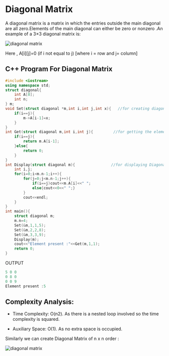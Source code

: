 # Diagonal Matrix

A diagonal matrix is a matrix in which the entries outside the main diagonal are all zero.Elements of the main diagonal can either be zero or nonzero .An example of a 3×3 diagonal matrix is:

![diagonal matrix](https://imgur.com/rSR0Frx.jpg)

Here , A[i][j]=0 (if i not equal to j)        [where i = row and j= column]

## C++ Program For Diagonal Matrix
```cpp
#include <iostream>
using namespace std;
struct diagonal{
    int A[8];
    int n;
} m;
void Set(struct diagonal *m,int i,int j,int x){   //for creating diagonal matrix
    if(i==j){
        m->A[i-1]=x;
    }
}  
int Get(struct diagonal m,int i,int j){         //for getting the element at any position of the matrix
    if(i==j){
        return m.A[i-1];
    }else{
        return 0;
    }
}
int Display(struct diagonal m){                //for displaying Diagonal Matrix
    int i,j;
    for(i=0;i<m.n-1;i++){
        for(j=0;j<m.n-1;j++){
            if(i==j)cout<<m.A[i]<<" ";
            else{cout<<0<<" ";}
        }
        cout<<endl;
    }
}
int main(){
    struct diagonal m;
    m.n=4;
    Set(&m,1,1,5);
    Set(&m,2,2,8);
    Set(&m,3,3,9);
    Display(m);
    cout<<"Element present :"<<Get(m,1,1);
    return 0;
}
```
OUTPUT
```cpp
5 0 0 
0 8 0 
0 0 9
Element present :5
```

## Complexity Analysis:  

* Time Complexity: O(n2). 
As there is a nested loop involved so the time complexity is squared.

* Auxiliary Space: O(1). 
As no extra space is occupied.

Similarly we can create Diagonal Matrix of n x n order :

![diagonal matrix](https://imgur.com/oAqGcve.jpg)